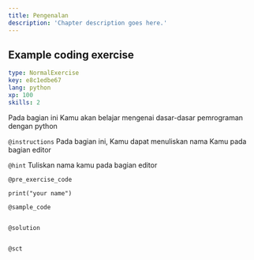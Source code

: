 ```yaml
---
title: Pengenalan
description: 'Chapter description goes here.'
---
```


## Example coding exercise

```yaml
type: NormalExercise
key: e8c1edbe67
lang: python
xp: 100
skills: 2
```

Pada bagian ini Kamu akan belajar mengenai dasar-dasar pemrograman dengan python

`@instructions`
Pada bagian ini, Kamu dapat menuliskan nama Kamu pada bagian editor

`@hint`
Tuliskan nama kamu pada bagian editor

`@pre_exercise_code`
```{python}
print("your name")
```

`@sample_code`
```{python}

```

`@solution`
```{python}

```

`@sct`
```{python}

```

